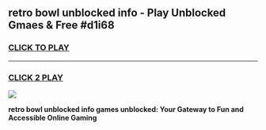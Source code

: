 
## retro bowl unblocked info - Play Unblocked Gmaes & Free #d1i68
<h3>
<a href="https://news.freeplayer.one?title=retro_bowl_unblocked_info&ref=03M">CLICK TO PLAY</a></h3>
<hr>

<h3>
<a href="https://news.freeplayer.one?title=retro_bowl_unblocked_info&ref=03M">CLICK 2 PLAY</a>
  
</h3>

<a href="https://news.freeplayer.one?title=retro_bowl_unblocked_info&ref=03M"><img src="https://clearcache.store/games.png"></a>


**retro bowl unblocked info games unblocked: Your Gateway to Fun and Accessible Online Gaming**
